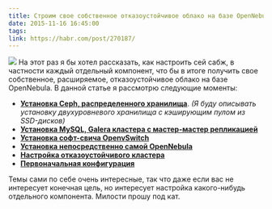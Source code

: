 ```yaml
---
title: Строим свое собственное отказоустойчивое облако на базе OpenNebula с Ceph, MariaDB Galera Cluster и OpenvSwitch
date: 2015-11-16 16:45:00
tags:
link: https://habr.com/post/270187/
---
```


![](https://habrastorage.org/files/1b8/185/6c4/1b81856c42da42ba903e85e1653969e4.png) На этот раз я бы хотел рассказать, как настроить сей сабж, в частности каждый отдельный компонент, что бы в итоге получить свое собственное, расширяемое, отказоустойчивое облако на базе OpenNebula. В данной статье я рассмотрю следующие моменты:

*   **[Установка Ceph, распределенного хранилища](http://habr.com/post/270187/#ceph)**. _(Я буду описывать установку двухуровневого хранилища с кэширующим пулом из SSD-дисков)_
*   **[Установка MySQL, Galera кластера с мастер-мастер репликацией](http://habr.com/post/270187/#galera)**
*   **[Установка софт-свича OpenvSwitch](http://habr.com/post/270187/#openvswitch)**
*   **[Установка непосредственно самой OpenNebula](http://habr.com/post/270187/#opennebula)**
*   **[Настройка отказоустойчивого кластера](http://habr.com/post/270187/#pacemaker)**
*   **[Первоначальная конфигурация](http://habr.com/post/270187/#configuration)**

Темы сами по себе очень интересные, так что даже если вас не интересует конечная цель, но интересует настройка какого-нибудь отдельного компонента. Милости прошу под кат.
<!-- more -->
